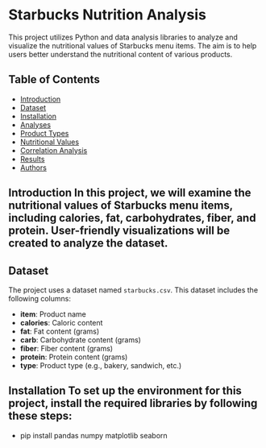 # Starbucks Nutrition Analysis 
This project utilizes Python and data analysis libraries to analyze and visualize the nutritional values of Starbucks menu items. The aim is to help users better understand the nutritional content of various products. 
## Table of Contents 
- [Introduction](#introduction) 
- [Dataset](#dataset) 
- [Installation](#installation) 
- [Analyses](#analyses) 
- [Product Types](#product-types)
 - [Nutritional Values](#nutritional-values)
 - [Correlation Analysis](#correlation-analysis) 
- [Results](#results) 
- [Authors](#authors) 
## Introduction In this project, we will examine the nutritional values of Starbucks menu items, including calories, fat, carbohydrates, fiber, and protein. User-friendly visualizations will be created to analyze the dataset. 
## Dataset 
The project uses a dataset named `starbucks.csv`. This dataset includes the following columns: 
- **item**: Product name
 - **calories**: Caloric content 
- **fat**: Fat content (grams) 
- **carb**: Carbohydrate content (grams)
 - **fiber**: Fiber content (grams) 
- **protein**: Protein content (grams) 
- **type**: Product type (e.g., bakery, sandwich, etc.) 
## Installation To set up the environment for this project, install the required libraries by following these steps: 
- pip install pandas numpy matplotlib seaborn
